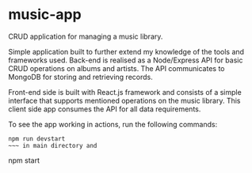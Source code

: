 # music-app
CRUD application for managing a music library.

Simple application built to further extend my knowledge of the tools and frameworks used. 
Back-end is realised as a Node/Express API for basic CRUD operations on
albums and artists. The API communicates to MongoDB for storing and retrieving records. 


Front-end side is built with React.js framework and consists of a simple interface that
supports mentioned operations on the music library. This client side app consumes the API
for all data requirements.


To see the app working in actions, run the following commands:
~~~
npm run devstart
~~~ in main directory and
~~~
npm start
~~~ in client-app subdirectory.
